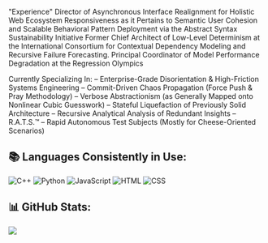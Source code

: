 
"Experience"
Director of Asynchronous Interface Realignment for Holistic Web Ecosystem Responsiveness as it Pertains to Semantic User Cohesion and Scalable Behavioral Pattern Deployment via the Abstract Syntax Sustainability Initiative
Former Chief Architect of Low-Level Determinism at the International Consortium for Contextual Dependency Modeling and Recursive Failure Forecasting. Principal Coordinator of Model Performance Degradation at the Regression Olympics

Currently Specializing In:
– Enterprise-Grade Disorientation & High-Friction Systems Engineering
– Commit-Driven Chaos Propagation (Force Push & Pray Methodology)
– Verbose Abstractionism (as Generally Mapped onto Nonlinear Cubic Guesswork)
– Stateful Liquefaction of Previously Solid Architecture
– Recursive Analytical Analysis of Redundant Insights
– R.A.T.S.™ – Rapid Autonomous Test Subjects (Mostly for Cheese-Oriented Scenarios)

## 📚 Languages Consistently in Use:
![C++](https://img.shields.io/badge/C%2B%2B-00599C?style=flat&logo=c%2B%2B&logoColor=white)
![Python](https://img.shields.io/badge/Python-3776AB?style=flat&logo=python&logoColor=white)
![JavaScript](https://img.shields.io/badge/JavaScript-F7DF1E?style=flat&logo=javascript&logoColor=black)
![HTML](https://img.shields.io/badge/HTML-E34F26?style=flat&logo=html5&logoColor=white)
![CSS](https://img.shields.io/badge/CSS-1572B6?style=flat&logo=css3&logoColor=white)

## 📊 GitHub Stats:

![](https://github-readme-stats.vercel.app/api/top-langs/?username=MasterShifuCsgo&theme=monokai&hide_border=true&include_all_commits=true&count_private=true&layout=compact)




